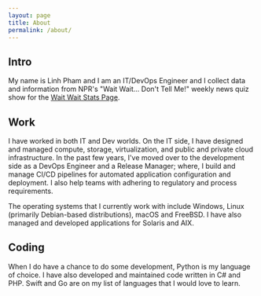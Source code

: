 ```yaml
---
layout: page
title: About
permalink: /about/
---
```


## Intro

My name is Linh Pham and I am an IT/DevOps Engineer and I collect data and information from NPR's "Wait Wait... Don't Tell Me!" weekly news quiz show for the [Wait Wait Stats Page](https://stats.wwdt.me).

## Work

I have worked in both IT and Dev worlds. On the IT side, I have designed and managed compute, storage, virtualization, and public and private cloud infrastructure. In the past few years, I've moved over to the development side as a DevOps Engineer and a Release Manager; where, I build and manage CI/CD pipelines for automated application configuration and deployment. I also help teams with adhering to regulatory and process requirements.

The operating systems that I currently work with include Windows, Linux (primarily Debian-based distributions), macOS and FreeBSD. I have also managed and developed applications for Solaris and AIX.

## Coding

When I do have a chance to do some development, Python is my language of choice. I have also developed and maintained code written in C# and PHP. Swift and Go are on my list of languages that I would love to learn.

